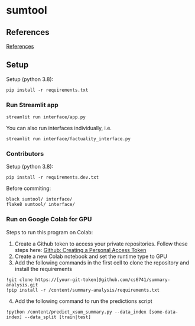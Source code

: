 # sumtool

## References

[References](reference.md)

## Setup
Setup (python 3.8):
```
pip install -r requirements.txt
```

### Run Streamlit app
```
streamlit run interface/app.py
```

You can also run interfaces individually, i.e. 
```
streamlit run interface/factuality_interface.py
```

### Contributors

Setup (python 3.8):
```
pip install -r requirements.dev.txt
```

Before commiting:
```
black sumtool/ interface/
flake8 sumtool/ interface/
```

### Run on Google Colab for GPU

Steps to run this program on Colab:


1. Create a Github token to access your private repositories. Follow these steps here:
[Github: Creating a Personal Access Token](https://docs.github.com/en/authentication/keeping-your-account-and-data-secure/creating-a-personal-access-token)
2. Create a new Colab notebook and set the runtime type to GPU
3. Add the following commands in the first cell to clone the repository and install the requirements
```
!git clone https://[your-git-token]@github.com/cs6741/summary-analysis.git
!pip install -r /content/summary-analysis/requirements.txt
```
4. Add the following command to run the predictions script
```
!python /content/predict_xsum_summary.py --data_index [some-data-index] --data_split [train|test]
```